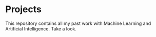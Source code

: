 # Projects
This repository contains all my past work with Machine Learning and Artificial Intelligence. Take a look.
